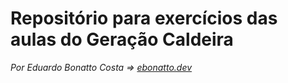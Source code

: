 # Repositório para exercícios das aulas do Geração Caldeira
_Por Eduardo Bonatto Costa => [ebonatto.dev](https://ebonatto.dev/)_
